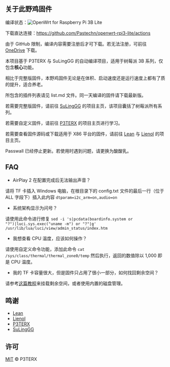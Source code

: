 ## 关于此野鸡固件
编译状态：![OpenWrt for Raspberry Pi 3B Lite](https://github.com/Pastechn/openwrt-rpi3-lite/workflows/OpenWrt%20for%20Raspberry%20Pi%203B%20Lite/badge.svg)

下载直达连接：https://github.com/Pastechn/openwrt-rpi3-lite/actions

由于 GitHub 限制，编译内容需要注册后才可下载。若无法注册，可前往 [OneDrive](http://odpast.herokuapp.com) 下载。

本项目基于 P3TERX 与 SuLingGG 的自动编译项目，适用于树莓派 3B 系列，仅包含**核心**功能。

相比于完整版固件，本野鸡固件无论是在体积、启动速度还是运行速度上都有了质的提升，适合养老。

所包含的插件列表请见 list.md 文件。同一天编译的固件请下载最新版。

若需要完整版固件，请前往 [SuLingGG](https://github.com/SuLingGG/OpenWrt-Rpi) 的项目主页，该项目囊括了树莓派所有系列。

若需要自定义固件，请前往 [P3TERX](https://github.com/P3TERX/Actions-OpenWrt) 的项目主页进行学习。

若需要查看固件源码或下载适用于 X86 平台的固件，请前往 [Lean](https://github.com/coolsnowwolf/lede) 与 [Lienol](https://github.com/Lienol/openwrt-package) 的项目主页。

Passwall 已经停止更新。若使用时遇到问题，请更换为酸酸乳。

## FAQ

- AirPlay 2 在配置完成后无法输出声音？

请将 TF 卡插入 Windows 电脑，在根目录下的 config.txt 文件的最后一行（位于 ALL 字段下）插入此内容 `dtparam=i2c_arm=on,audio=on`

- 系统架构显示为问号？

请使用此命令进行修复 `sed -i 's|pcdata(boardinfo.system or "?")|luci.sys.exec("uname -m") or "?"|g' /usr/lib/lua/luci/view/admin_status/index.htm`

- 我想查看 CPU 温度，应该如何操作？

请使用自定义命令功能，添加此命令 `cat /sys/class/thermal/thermal_zone0/temp` 然后执行，返回的数值除以 1,000 即是 CPU 温度。

- 我的 TF 卡容量很大，但是固件只占用了很小一部分，如何找回剩余空间？

请参考[这篇教程](https://bugxia.com/1038.html)来挂载剩余空间，或者使用内置的磁盘管理。

## 鸣谢
- [Lean](https://github.com/coolsnowwolf/lede)
- [Lienol](https://github.com/Lienol/openwrt-package)
- [P3TERX](https://github.com/P3TERX/Actions-OpenWrt)
- [SuLingGG](https://github.com/SuLingGG/OpenWrt-Rpi)


## 许可
[MIT](https://github.com/P3TERX/Actions-OpenWrt/blob/master/LICENSE) © P3TERX
